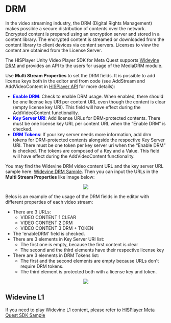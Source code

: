# DRM

In the video streaming industry, the DRM (Digital Rights Management) makes possible a secure distribution of contents over the network.
Encrypted content is prepared using an encryption server and stored in a content library. The encrypted content is streamed or downloaded from the content library to client devices via content servers. Licenses to view the content are obtained from the License Server.

The HISPlayer Unity Video Player SDK for Meta Quest supports [Widevine DRM](https://www.widevine.com/solutions/widevine-drm) and provides an API to the users for usage of the MediaDRM module.

Use **Multi Stream Properties** to set the DRM fields. It is possible to add license keys both in the editor and from code (see AddStream and AddVideoContent in [HISPlayer API](/hisplayer-api.md) for more details):

* <span style="color:blue">**Enable DRM**</span>: Check to enable DRM usage. When enabled, there should be one license key URI per content URL even though the content is clear (empty license key URI). This field will have effect during the AddVideoContent functionality.
* <span style="color:blue">**Key Server URI**</span>: Add license URLs for DRM-protected contents. There must be one license key URL per content URL when the “Enable DRM” is checked.
* <span style="color:blue">**DRM Tokens**</span>: If your key server needs more information, add drm tokens for DRM-protected contents alongside the respective Key Server URI. There must be one token per key server uri when the “Enable DRM” is checked. The tokens are composed of a Key and a Value. This field will have effect during the AddVideoContent functionality.

You may find the Widevine DRM video content URL and the key server URL sample here: [Widevine DRM Sample](https://integration.widevine.com/player). Then you can input the URLs in the **Multi Stream Properties** like image below:
<p align="center">
<img src="https://github.com/HISPlayer/UnityAndroid-SDK/assets/32887298/82aaba44-ee4e-4004-9fdd-8a733fe025b2">
</p>

Belos is an example of the usage of the DRM fields in the editor with different properties of each video stream:
* There are 3 URLs:
  * VIDEO CONTENT 1 CLEAR
  * VIDEO CONTENT 2 DRM
  * VIDEO CONTENT 3 DRM + TOKEN
* The 'enableDRM' field is checked.
* There are 3 elements in Key Server URI list:
  * The first one is empty, because the first content is clear
  * The second and the third elements have their respective license key
* There are 3 elements in DRM Tokens list:
  * The first and the second elements are empty because URLs don't require DRM tokens.
  * The third element is protected both with a license key and token.

<p align="center">
<img src="https://hisplayer.github.io/UnityAndroid-SDK/assets/drm.png">
</p>

## Widevine L1
If you need to play Widevine L1 content, please refer to [HISPlayer Meta Quest SDK Sample](https://hisplayer.github.io/UnityMetaQuest-SDK/#/setup-guide?id=_21-import-hisplayer-meta-quest-sdk-sample)

